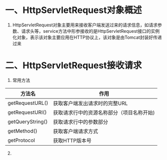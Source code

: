 # 一、HttpServletRequest对象概述
1. HttpServletRequest对象主要用来接收客户端发送过来的请求信息，如请求参数、请求头等，service方法中形参接收的是HttpServletRequest接口的实例化对象，表示该对象主要应用在HTTP协议上，该对象是由Tomcat封装好传递过来
# 二、HttpServletRequest接收请求
1. 常用方法

| 方法名 | 作用 |
| ----- | ----- |
| getRequestURL() | 获取客户端发出请求时的完整URL |
| getRequestURI() | 获取请求行中的资源名称部分（项目名称开始) |
| getQueryString() | 获取请求行中的参数部分 |
| getMethod() | 获取客户端请求方式 |
| getProtocol | 获取HTTP版本号 |

2. 